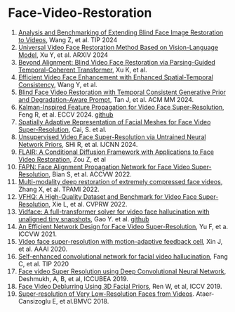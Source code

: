 # Face-Video-Restoration

1. [Analysis and Benchmarking of Extending Blind Face Image Restoration to Videos](https://ieeexplore.ieee.org/abstract/document/10693312), Wang Z, et al. TIP 2024
2. [Universal Video Face Restoration Method Based on Vision-Language Model](https://openreview.net/forum?id=UeR3inbVZQ), Xu Y, et al. ARXIV 2024
3. [Beyond Alignment: Blind Video Face Restoration via Parsing-Guided Temporal-Coherent Transformer](https://arxiv.org/abs/2404.13640), Xu K, et al.
4. [Efficient Video Face Enhancement with Enhanced Spatial-Temporal Consistency](https://arxiv.org/html/2411.16468v1), Wang Y, et al.
5. [Blind Face Video Restoration with Temporal Consistent Generative Prior and Degradation-Aware Prompt](https://dl.acm.org/doi/10.1145/3664647.3680917), Tan J, et al. ACM MM 2024.
6. [Kalman-Inspired Feature Propagation for Video Face Super-Resolution](https://arxiv.org/abs/2408.05205), Feng R, et al. ECCV 2024. [github](https://github.com/jnjaby/KEEP)
7. [Spatially Adaptive Representation of Facial Meshes for Face Video Super-Resolution](https://papers.ssrn.com/sol3/papers.cfm?abstract_id=5031671), Cai, S. et al.
8. [Unsupervised Video Face Super-Resolution via Untrained Neural Network Priors](https://ieeexplore.ieee.org/abstract/document/10650940), SHi R, et al. IJCNN 2024.
9. [FLAIR: A Conditional Diffusion Framework with Applications to Face Video Restoration](https://arxiv.org/abs/2311.15445), Zou Z, et al
10. [FAPN: Face Alignment Propagation Network for Face Video Super-Resolution](https://openaccess.thecvf.com/content/ACCV2022W/LLDFA/html/Bian_FAPN_Face_Alignment_Propagation_Network_for_Face_Video_Super-Resolution_ACCVW_2022_paper.html), Bian S, et al. ACCVW 2022.
11.  [Multi-modality deep restoration of extremely compressed face videos](https://ieeexplore.ieee.org/abstract/document/9730053), Zhang X, et al. TPAMI 2022.
12. [VFHQ: A High-Quality Dataset and Benchmark for Video Face Super-Resolution](https://openaccess.thecvf.com/content/CVPR2022W/NTIRE/html/Xie_VFHQ_A_High-Quality_Dataset_and_Benchmark_for_Video_Face_Super-Resolution_CVPRW_2022_paper.html), Xie L, et al. CVPRW 2022.
13. [Vidface: A full-transformer solver for video face hallucination with unaligned tiny snapshots](https://arxiv.org/abs/2105.14954), Gao Y. et al. [github](https://github.com/yuangan/VidFace)
14. [An Efficient Network Design for Face Video Super-Resolution](https://openaccess.thecvf.com/content/ICCV2021W/MFR/papers/Yu_An_Efficient_Network_Design_for_Face_Video_Super-Resolution_ICCVW_2021_paper.pdf), Yu F, et a. ICCVW 2021.
15. [Video face super-resolution with motion-adaptive feedback cell]([https://ieeexplore.ieee.org/abstract/document/10607954](https://arxiv.org/abs/2002.06378)), Xin J, et al. AAAI 2020.
16. [Self-enhanced convolutional network for facial video hallucination](https://ieeexplore.ieee.org/document/8920227), Fang C, et al. TIP 2020
17. [Face video Super Resolution using Deep Convolutional Neural Network](https://ieeexplore.ieee.org/document/9128399), Deshmukh, A, B, et al, ICCUBEA 2019.
18. [Face Video Deblurring Using 3D Facial Priors](https://openaccess.thecvf.com/content_ICCV_2019/html/Ren_Face_Video_Deblurring_Using_3D_Facial_Priors_ICCV_2019_paper.html), Ren W, et al, ICCV 2019.
19.  [Super-resolution of Very Low-Resolution
Faces from Videos]([https://openaccess.thecvf.com/content_cvpr_2018/papers/Yu_Super-Resolving_Very_Low-Resolution_CVPR_2018_paper.pdf](https://bmva-archive.org.uk/bmvc/2018/contents/papers/0157.pdf)). Ataer-Cansizoglu E, et al.BMVC 2018.
